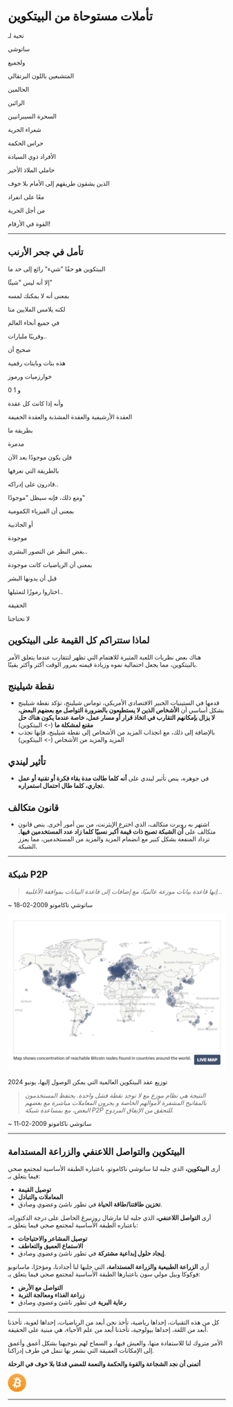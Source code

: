 # تأملات مستوحاة من البيتكوين
تحية لـ

ساتوشي

ولجميع

المتشبعين باللون البرتقالي

الحالمين

الرائين

السحرة السيبرانيين

شعراء الحرية

حراس الحكمة

الأفراد ذوي السيادة

حاملي الملاذ الأخير

الذين يشقون طريقهم إلى الأمام بلا خوف

معًا على انفراد

من أجل الحرية

القوة في الأرقام!

---

## تأمل في جحر الأرنب

البيتكوين هو حقًا "شيء" رائع إلى حد ما

إلا أنه ليس "شيئًا"

بمعنى أنه لا يمكنك لمسه

لكنه يلامس الملايين منا

في جميع أنحاء العالم

وقريبًا مليارات..

صحيح أن

هذه بتات وبايتات رقمية

خوارزميات ورموز

0 و 1

وأنه إذا كانت كل عقدة

العقدة الأرشيفية والعقدة المشذبة والعقدة الخفيفة

بطريقة ما

مدمرة

فلن يكون موجودًا بعد الآن

بالطريقة التي نعرفها

قادرون على إدراكه..

ومع ذلك، فإنه سيظل "موجودًا"

بمعنى أن الفيزياء الكمومية

أو الجاذبية

موجودة

بغض النظر عن التصور البشري..

بمعنى أن الرياضيات كانت موجودة

قبل أن يدونها البشر

اختاروا رموزًا لتمثيلها..

الحقيقة

لا تحتاجنا

## لماذا ستتراكم كل القيمة على البيتكوين

هناك بعض نظريات اللعبة المثيرة للاهتمام التي تظهر
لتتقارب عندما يتعلق الأمر بالبيتكوين، مما يجعل
احتمالية نموه وزيادة قيمته بمرور الوقت
أكثر وأكثر يقينًا.

## نقطة شيلينج

* قدمها في الستينيات الخبير الاقتصادي الأمريكي،
توماس شيلينج، تؤكد نقطة شيلينج بشكل أساسي
أن **الأشخاص الذين لا يستطيعون بالضرورة التواصل
مع بعضهم البعض، لا يزال بإمكانهم التقارب في اتخاذ قرار
أو مسار عمل، خاصة عندما يكون هناك حل مقنع
لمشكلة ما** (-> البيتكوين)
* بالإضافة إلى ذلك، مع انجذاب المزيد من الأشخاص إلى نقطة شيلينج،
فإنها تجذب المزيد والمزيد من الأشخاص (-> البيتكوين)

## تأثير ليندي
* في جوهره، ينص تأثير ليندي على **أنه كلما طالت مدة بقاء
فكرة أو تقنية أو عمل تجاري،
كلما طال احتمال استمراره.**

## قانون متكالف

* اشتهر به روبرت متكالف، الذي اخترع
الإيثرنت، من بين أمور أخرى. ينص قانون متكالف
على **أن الشبكة تصبح ذات قيمة أكبر نسبيًا كلما زاد عدد المستخدمين فيها.** تزداد المنفعة بشكل كبير مع انضمام المزيد والمزيد من المستخدمين، مما يعزز
الشبكة.

---

## شبكة P2P
>*إنها قاعدة بيانات موزعة عالميًا، مع
إضافات إلى قاعدة البيانات بموافقة
الأغلبية...*

~ ساتوشي ناكاموتو 2009-02-18

![live map](figure-032-live%20map.png)

توزيع عقد البيتكوين العالمية التي يمكن الوصول إليها، يونيو 2024

>*النتيجة هي نظام موزع مع
لا توجد نقطة فشل واحدة. يحتفظ المستخدمون
بالمفاتيح المشفرة لأموالهم الخاصة و
يجرون المعاملات مباشرة مع بعضهم البعض، مع
بمساعدة شبكة P2P للتحقق من
الإنفاق المزدوج.*

~ ساتوشي ناكاموتو 2009-02-11

---

## البيتكوين والتواصل اللاعنفي والزراعة المستدامة

أرى **البيتكوين،** الذي جلبه لنا ساتوشي ناكاموتو، باعتباره
الطبقة الأساسية لمجتمع صحي فيما يتعلق بـ:

* **توصيل القيمة**
* **المعاملات والتبادل**
* **تخزين طاقتنا/طاقة الحياة**
في تطور ناشئ وعضوي وصادق.

أرى **التواصل اللاعنفي،** الذي جلبه لنا مارشال
روزنبرغ الحاصل على درجة الدكتوراه، باعتباره الطبقة الأساسية لمجتمع صحي
فيما يتعلق بـ:

* **توصيل المشاعر والاحتياجات**
* **الاستماع العميق والتعاطف**
* **إيجاد حلول إبداعية مشتركة**
في تطور ناشئ وعضوي وصادق.

أرى **الزراعة الطبيعية والزراعة المستدامة،** التي جلبها لنا
أجدادنا، ومؤخرًا، ماسانوبو فوكوكا وبيل
مولي سون باعتبارها الطبقة الأساسية لمجتمع صحي
فيما يتعلق بـ:

* **التواصل مع الأرض**
* **زراعة الغذاء ومعالجة التربة**
* **رعاية البرية**
في تطور ناشئ وعضوي وصادق

---

كل من هذه التقنيات، إحداها رياضية، تأخذ
نحن أبعد من الرياضيات، إحداها لغوية، تأخذنا أبعد من
اللغة، إحداها بيولوجية، تأخذنا أبعد من علم الأحياء، هي
مبنية على الحقيقة.

الأمر متروك لنا للاستفادة منها، والعيش فيها، و
السماح لهم بتوجيهنا بشكل أعمق وأعمق إلى
الإمكانات العميقة التي نشعر بها تنمل في طرف
إدراكنا.

**أتمنى أن نجد الشجاعة والقوة
والحكمة والنعمة
للمضي قدمًا بلا خوف
في الرحلة**

![b](figure-033-b.png)

---
